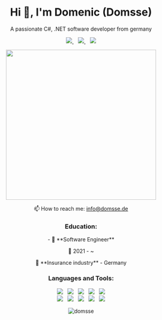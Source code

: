<h1 align="center">
	Hi 👋, I'm Domenic (Domsse)
</h1>

<p align="center">
	A passionate C#, .NET software developer from germany
</p>

<p align="center">
	<a href="https://twitter.com/domsse_games">
		<img src="https://img.shields.io/badge/Twitter-domsse_games-blue?logo=Twitter" />        
	</a>
	&nbsp;&nbsp;
	<a href="https://stackoverflow.com/users/12213931">
		<img src="https://img.shields.io/badge/Stack%20Overflow-xKarToSx-orange?logo=stackoverflow" />        
	</a>
	&nbsp;&nbsp;
	<a href="https://www.youtube.com/@domsseinteractive816">
		<img src="https://img.shields.io/badge/Youtube-domsse_interactive-red?logo=Youtube" />        
	</a>
</p>

<p align="center">
	<img align="center" src="https://github-readme-stats.vercel.app/api?username=domsse&show_icons=true&theme=dark&locale=de" width="400"/>
</p>

<p align="center">
  📫 How to reach me: <a href='mailto:info@domsse.de'>info@domsse.de</a>
</p>



<h3 align="center">
	Education:
</h3>

<p align="center">
	- 📖 **Software Engineer**
</p>
<p align="center">
	📆 2021 - ~
</p>
<p align="center">
 📍 **Insurance industry** - Germany
</p>

<h3 align="center">
	Languages and Tools:
</h3>

<p align="center">
	<img src="https://img.shields.io/badge/C%23-CC1993?style=flat&logo=c-sharp&color=blueviolet"/>
	&nbsp;
	<img src="https://img.shields.io/badge/Unity-CC1993?style=flat&logo=unity&logoColor=white&color=grey"/>
	&nbsp;
	<img src="https://img.shields.io/badge/Blender-CC1993?style=flat&logo=blender&logoColor=white&color=orange"/>
	&nbsp;
	<img src="https://img.shields.io/badge/.NET-MAUI-CC1993?style=flat&logo=maui&color=blue&logoColor=white"/>
	&nbsp;
	<img src="https://img.shields.io/badge/.NET-CC1993?style=flat&logo=dotnet&logoColor=white&color=blueviolet"/>
	<br>
	<img src="https://img.shields.io/badge/Firebase-CC1993?style=flat&logo=firebase&color=blue"/>
	&nbsp;
	<img src="https://img.shields.io/badge/Oracle-CC1993?style=flat&logo=oracle&color=red"/>
	&nbsp;
	<img src="https://img.shields.io/badge/Photoshop-CC1993?style=flat&logo=adobephotoshop&logoColor=white&color=blue"/>
	&nbsp;
	<img src="https://img.shields.io/badge/Illustrator-CC1993?style=flat&logo=adobeillustrator&logoColor=white&color=orange"/>
	&nbsp;
	<img src="https://img.shields.io/badge/Xamarin-CC1993?style=flat&logo=xamarin&color=blue&logoColor=white"/>
</p>

<p align="center">
	<img src="https://komarev.com/ghpvc/?username=domsse&label=Profile%20views&color=02b2de&style=flat" alt="domsse" />
</p>
